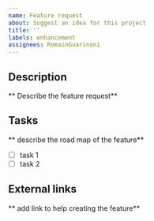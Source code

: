 ```yaml
---
name: Feature request
about: Suggest an idea for this project
title: ''
labels: enhancement
assignees: RomainGuarinoni
---
```


## Description

** Describe the feature request**

## Tasks

** describe the road map of the feature**

- [ ] task 1
- [ ] task 2

## External links

** add link to help creating the feature**
